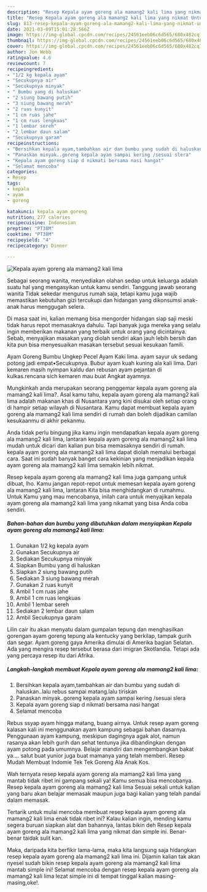 ```yaml
---
description: "Resep Kepala ayam goreng ala mamang2 kali lima yang nikmat Untuk Jualan"
title: "Resep Kepala ayam goreng ala mamang2 kali lima yang nikmat Untuk Jualan"
slug: 813-resep-kepala-ayam-goreng-ala-mamang2-kali-lima-yang-nikmat-untuk-jualan
date: 2021-03-09T15:01:28.566Z
image: https://img-global.cpcdn.com/recipes/24561eeb06c6d565/680x482cq70/kepala-ayam-goreng-ala-mamang2-kali-lima-foto-resep-utama.jpg
thumbnail: https://img-global.cpcdn.com/recipes/24561eeb06c6d565/680x482cq70/kepala-ayam-goreng-ala-mamang2-kali-lima-foto-resep-utama.jpg
cover: https://img-global.cpcdn.com/recipes/24561eeb06c6d565/680x482cq70/kepala-ayam-goreng-ala-mamang2-kali-lima-foto-resep-utama.jpg
author: Jon Webb
ratingvalue: 4.6
reviewcount: 7
recipeingredient:
- "1/2 kg kepala ayam"
- "Secukupnya air"
- "Secukupnya minyak"
- " Bumbu yang di haluskan"
- "2 siung bawang putih"
- "3 siung bawang merah"
- "2 ruas kunyit"
- "1 cm ruas jahe"
- "1 cm ruas lengkuas"
- "1 lembar sereh"
- "2 lembar daun salam"
- "Secukupnya garam"
recipeinstructions:
- "Bersihkan kepala ayam,tambahkan air dan bumbu yang sudah di haluskan..lalu rebus sampai matang.lalu tiriskan"
- "Panaskan minyak..goreng kepala ayam sampai kering /sesuai slera"
- "Kepala ayam goreng siap d nikmati bersama nasi hangat"
- "Selamat mencoba"
categories:
- Resep
tags:
- kepala
- ayam
- goreng

katakunci: kepala ayam goreng 
nutrition: 277 calories
recipecuisine: Indonesian
preptime: "PT38M"
cooktime: "PT38M"
recipeyield: "4"
recipecategory: Dinner

---
```



![Kepala ayam goreng ala mamang2 kali lima](https://img-global.cpcdn.com/recipes/24561eeb06c6d565/680x482cq70/kepala-ayam-goreng-ala-mamang2-kali-lima-foto-resep-utama.jpg)

Sebagai seorang wanita, menyediakan olahan sedap untuk keluarga adalah suatu hal yang mengasyikan untuk kamu sendiri. Tanggung jawab seorang  wanita Tidak sekedar mengurus rumah saja, tetapi kamu juga wajib memastikan kebutuhan gizi tercukupi dan hidangan yang dikonsumsi anak-anak harus menggugah selera.

Di masa  saat ini, kalian memang bisa mengorder hidangan siap saji meski tidak harus repot memasaknya dahulu. Tapi banyak juga mereka yang selalu ingin memberikan makanan yang terbaik untuk orang yang dicintainya. Sebab, menyajikan masakan yang diolah sendiri akan jauh lebih bersih dan kita pun bisa menyesuaikan masakan tersebut sesuai kesukaan famili. 

Ayam Goreng Bumbu Ungkep Pecel Ayam Kaki lima. ayam sayur uk sedang potong jadi empat•Secukupnya. Bubur ayam kuah kuning ala kali lima. Dari kemaren masih nyimpan kaldu dan rebusan ayam pejantan di kulkas.rencana sich kemaren mau buat Angkat ayamnya.

Mungkinkah anda merupakan seorang penggemar kepala ayam goreng ala mamang2 kali lima?. Asal kamu tahu, kepala ayam goreng ala mamang2 kali lima adalah makanan khas di Nusantara yang kini disukai oleh setiap orang di hampir setiap wilayah di Nusantara. Kamu dapat membuat kepala ayam goreng ala mamang2 kali lima sendiri di rumah dan boleh dijadikan camilan kesukaanmu di akhir pekanmu.

Anda tidak perlu bingung jika kamu ingin mendapatkan kepala ayam goreng ala mamang2 kali lima, lantaran kepala ayam goreng ala mamang2 kali lima mudah untuk dicari dan kalian pun bisa memasaknya sendiri di rumah. kepala ayam goreng ala mamang2 kali lima dapat diolah memalui berbagai cara. Saat ini sudah banyak banget cara kekinian yang menjadikan kepala ayam goreng ala mamang2 kali lima semakin lebih nikmat.

Resep kepala ayam goreng ala mamang2 kali lima juga gampang untuk dibuat, lho. Kamu jangan repot-repot untuk memesan kepala ayam goreng ala mamang2 kali lima, lantaran Kita bisa menghidangkan di rumahmu. Untuk Kamu yang mau mencobanya, inilah cara untuk menyajikan kepala ayam goreng ala mamang2 kali lima yang nikamat yang bisa Anda coba sendiri.

<!--inarticleads1-->

##### Bahan-bahan dan bumbu yang dibutuhkan dalam menyiapkan Kepala ayam goreng ala mamang2 kali lima:

1. Gunakan 1/2 kg kepala ayam
1. Gunakan Secukupnya air
1. Sediakan Secukupnya minyak
1. Siapkan  Bumbu yang di haluskan
1. Siapkan 2 siung bawang putih
1. Sediakan 3 siung bawang merah
1. Gunakan 2 ruas kunyit
1. Ambil 1 cm ruas jahe
1. Ambil 1 cm ruas lengkuas
1. Ambil 1 lembar sereh
1. Sediakan 2 lembar daun salam
1. Ambil Secukupnya garam


Lilin cair itu akan menyatu dalam gumpalan tepung dan menghasilkan gorengan ayam goreng tepung ala kentucky yang berkilap, tampak gurih dan segar. Ayam goreng gaya Amerika dimulai di Amerika bagian Selatan. Ada yang mengira resep tersebut berasa dari imigran Skotlandia. Tetapi ada yang percaya resep itu dari Afrika. 

<!--inarticleads2-->

##### Langkah-langkah membuat Kepala ayam goreng ala mamang2 kali lima:

1. Bersihkan kepala ayam,tambahkan air dan bumbu yang sudah di haluskan..lalu rebus sampai matang.lalu tiriskan
1. Panaskan minyak..goreng kepala ayam sampai kering /sesuai slera
1. Kepala ayam goreng siap d nikmati bersama nasi hangat
1. Selamat mencoba


Rebus ssyap ayam hingga matang, buang airnya. Untuk resep ayam goreng kalasan kali ini menggunakan ayam kampung sebagai bahan dasarnya. Penggunaan ayam kampung, meskipun dagingnya agak alot, namun rasanya akan lebih gurih dan sehat tentunya jika dibandingkan dengan ayam potong pada umumnya. Belajar mandiri dan mengembangkan bakat ya…. salut buat yunior juga buat mamanya yang telah memberi. Resep Mudah Membuat Indomie Tek Tek Goreng Ala Anak Kos. 

Wah ternyata resep kepala ayam goreng ala mamang2 kali lima yang mantab tidak ribet ini gampang sekali ya! Kamu semua bisa mencobanya. Resep kepala ayam goreng ala mamang2 kali lima Sesuai sekali untuk kalian yang baru akan belajar memasak maupun juga bagi kalian yang telah pandai dalam memasak.

Tertarik untuk mulai mencoba membuat resep kepala ayam goreng ala mamang2 kali lima enak tidak ribet ini? Kalau kalian ingin, mending kamu segera buruan siapkan alat dan bahannya, lantas bikin deh Resep kepala ayam goreng ala mamang2 kali lima yang nikmat dan simple ini. Benar-benar taidak sulit kan. 

Maka, daripada kita berfikir lama-lama, maka kita langsung saja hidangkan resep kepala ayam goreng ala mamang2 kali lima ini. Dijamin kalian tak akan nyesel sudah bikin resep kepala ayam goreng ala mamang2 kali lima mantab simple ini! Selamat mencoba dengan resep kepala ayam goreng ala mamang2 kali lima lezat simple ini di tempat tinggal kalian masing-masing,oke!.

